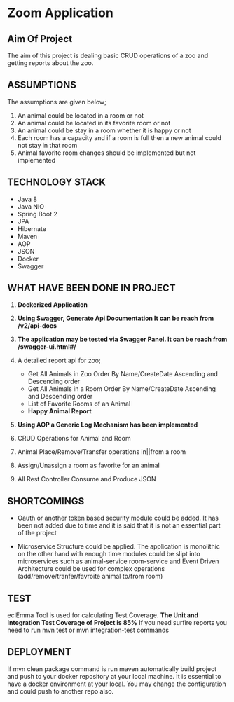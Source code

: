 # **Zoom Application**

## **Aim Of Project**

The aim of this project is dealing basic CRUD operations of a zoo and getting reports about the zoo.

## **ASSUMPTIONS**

The assumptions are given below; 

1. An animal could be located in a room or not
2. An animal could be located in its favorite room or not
3. An animal could be stay in a room whether it is happy or not
4. Each room has a capacity and if a room is full then a new animal could not stay in that room
5. Animal favorite room changes should be implemented but not implemented

## **TECHNOLOGY STACK**

* Java 8
* Java NIO
* Spring Boot 2
* JPA
* Hibernate
* Maven
* AOP
* JSON
* Docker
* Swagger


## **WHAT HAVE BEEN DONE IN PROJECT**

1. **Dockerized Application**

2. **Using Swagger, Generate Api Documentation It can be reach from  /v2/api-docs**

3. **The application may be tested via Swagger Panel. It can be reach from /swagger-ui.html#/**

4. A detailed report api for zoo;
    * Get All Animals in Zoo Order By Name/CreateDate Ascending and Descending order
    * Get All Animals in a Room Order By Name/CreateDate Ascending and Descending order 
    * List of Favorite Rooms of an Animal
    *  **Happy Animal Report**

5. **Using AOP a Generic Log Mechanism has been implemented**

5. CRUD Operations for Animal and Room

6. Animal Place/Remove/Transfer operations in||from a room

7. Assign/Unassign a room as favorite for an animal

8. All Rest Controller Consume and Produce JSON 

## **SHORTCOMINGS**

* Oauth or another token based security module could be added. It has been not added due to time and it is said that it is not an essential part of the project

* Microservice Structure could be applied. The application is monolithic on the other hand with enough time modules could be slipt into microservices such as animal-service room-service and Event Driven Architecture could be used for complex operations (add/remove/tranfer/favroite animal to/from room)

## **TEST** 

eclEmma Tool is used for calculating Test Coverage. **The Unit and Integration Test Coverage of Project is 85%**
If you need surfire reports you need to run mvn test or mvn integration-test commands

## **DEPLOYMENT**

If  mvn clean package command is run maven automatically build project and push to your docker repository at your local machine. It is essential to have a docker environment at your local. You may change the configuration and could push to another repo also. 


 
